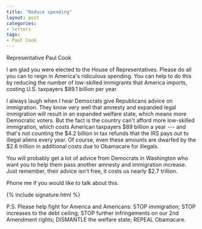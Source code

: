 ```yaml
---
title: "Reduce spending"
layout: post
categories:
- letters
tags:
- Paul Cook
---
```


Representative Paul Cook

I am glad you were elected to the House of Representatives. Please do all you can to reign in America's ridiculous spending. You can help to do this by reducing the number of low-skilled immigrants that America imports, costing U.S. taxpayers $89.1 billion per year.

I always laugh when I hear Democrats give Republicans advice on immigration. They know very well that amnesty and expanded legal immigration will result in an expanded welfare state, which means more Democratic voters. But the fact is the country can't afford more low-skilled immigration, which costs American taxpayers $89 billion a year --- and that's not counting the $4.2 billion in tax refunds that the IRS pays out to illegal aliens every year. Of course, even these amounts are dwarfed by the $2.6 trillion in additional costs due to Obamacare for illegals.

You will probably get a lot of advice from Democrats in Washington who want you to help them pass another amnesty and immigration increase. Just remember, their advice isn't free, it costs us nearly $2.7 trillion.

Phone me if you would like to talk about this.

{% include signature.html %}

P.S. Please help fight for America and Americans: STOP immigration; STOP increases to the debt ceiling; STOP further infringements on our 2nd Amendment rights; DISMANTLE the welfare state; REPEAL Obamacare.